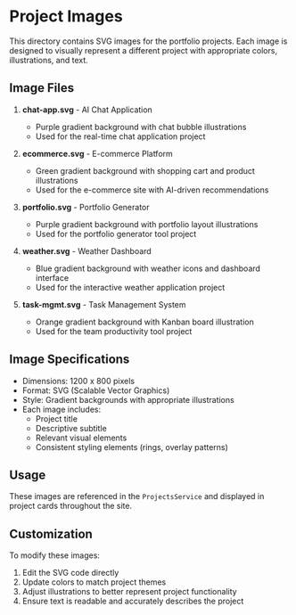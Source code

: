 # Project Images

This directory contains SVG images for the portfolio projects. Each image is designed to visually represent a different project with appropriate colors, illustrations, and text.

## Image Files

1. **chat-app.svg** - AI Chat Application
   - Purple gradient background with chat bubble illustrations
   - Used for the real-time chat application project

2. **ecommerce.svg** - E-commerce Platform
   - Green gradient background with shopping cart and product illustrations
   - Used for the e-commerce site with AI-driven recommendations

3. **portfolio.svg** - Portfolio Generator
   - Purple gradient background with portfolio layout illustrations
   - Used for the portfolio generator tool project

4. **weather.svg** - Weather Dashboard
   - Blue gradient background with weather icons and dashboard interface
   - Used for the interactive weather application project

5. **task-mgmt.svg** - Task Management System
   - Orange gradient background with Kanban board illustration
   - Used for the team productivity tool project

## Image Specifications

- Dimensions: 1200 x 800 pixels
- Format: SVG (Scalable Vector Graphics)
- Style: Gradient backgrounds with appropriate illustrations
- Each image includes:
  - Project title
  - Descriptive subtitle
  - Relevant visual elements
  - Consistent styling elements (rings, overlay patterns)

## Usage

These images are referenced in the `ProjectsService` and displayed in project cards throughout the site.

## Customization

To modify these images:
1. Edit the SVG code directly
2. Update colors to match project themes
3. Adjust illustrations to better represent project functionality
4. Ensure text is readable and accurately describes the project 